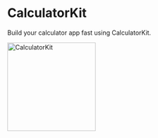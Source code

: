 # CalculatorKit
Build your calculator app fast using CalculatorKit.

<img alt="CalculatorKit" src="https://user-images.githubusercontent.com/34618339/99823808-2cb4c580-2b98-11eb-909e-72f15ca574bf.png" width="200"/>
